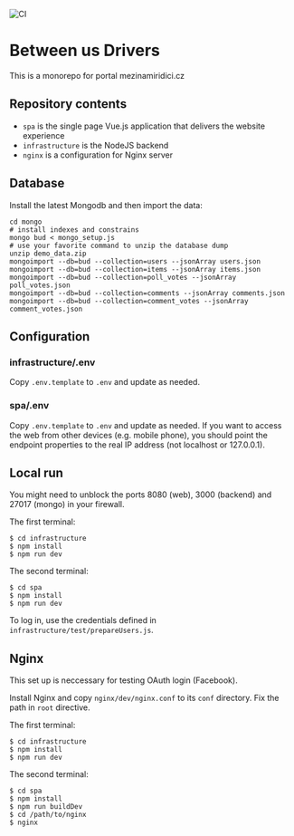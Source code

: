 ![CI](https://github.com/literakl/mezinamiridici/workflows/CI/badge.svg?branch=master)

# Between us Drivers

This is a monorepo for portal mezinamiridici.cz

## Repository contents

* `spa` is the single page Vue.js application that delivers the website experience
* `infrastructure` is the NodeJS backend
* `nginx` is a configuration for Nginx server

## Database

Install the latest Mongodb and then import the data:

```
cd mongo
# install indexes and constrains
mongo bud < mongo_setup.js
# use your favorite command to unzip the database dump
unzip demo_data.zip  
mongoimport --db=bud --collection=users --jsonArray users.json
mongoimport --db=bud --collection=items --jsonArray items.json
mongoimport --db=bud --collection=poll_votes --jsonArray poll_votes.json
mongoimport --db=bud --collection=comments --jsonArray comments.json
mongoimport --db=bud --collection=comment_votes --jsonArray comment_votes.json
```

## Configuration

### infrastructure/.env

Copy `.env.template` to `.env` and update as needed. 

### spa/.env

Copy `.env.template` to `.env` and update as needed. If you want to access the web 
from other devices (e.g. mobile phone), you should point the endpoint properties
to the real IP address (not localhost or 127.0.0.1).

## Local run

You might need to unblock the ports 8080 (web), 3000 (backend) and 27017 (mongo) in your firewall.

The first terminal: 
```
$ cd infrastructure
$ npm install
$ npm run dev
```
The second terminal:
```
$ cd spa
$ npm install
$ npm run dev
```

To log in, use the credentials defined in `infrastructure/test/prepareUsers.js`.

## Nginx

This set up is neccessary for testing OAuth login (Facebook).

Install Nginx and copy `nginx/dev/nginx.conf` to its `conf` directory. Fix the path in `root` directive.

The first terminal: 
```
$ cd infrastructure
$ npm install
$ npm run dev
```
The second terminal:
```
$ cd spa
$ npm install
$ npm run buildDev
$ cd /path/to/nginx
$ nginx
```
